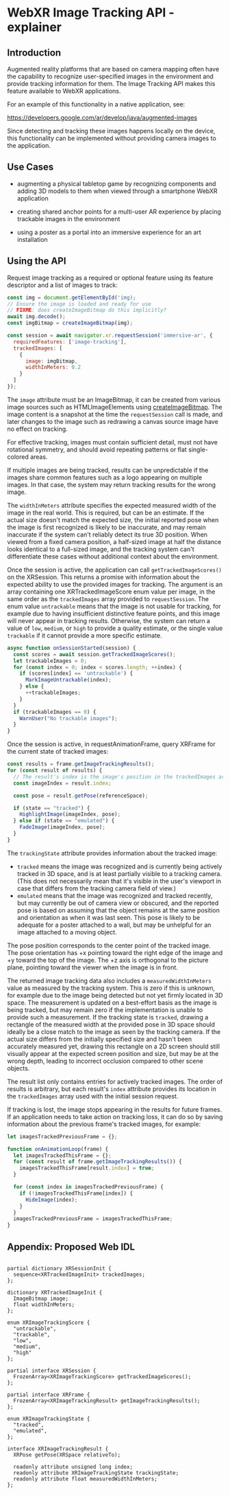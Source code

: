 # WebXR Image Tracking API - explainer

## Introduction

Augmented reality platforms that are based on camera mapping often have the capability to recognize user-specified images in the environment and provide tracking information for them. The Image Tracking API makes this feature available to WebXR applications.

For an example of this functionality in a native application, see:

  https://developers.google.com/ar/develop/java/augmented-images

Since detecting and tracking these images happens locally on the device, this functionality can be implemented without providing camera images to the application.

## Use Cases

- augmenting a physical tabletop game by recognizing components and adding 3D models to them when viewed through a smartphone WebXR application

- creating shared anchor points for a multi-user AR experience by placing trackable images in the environment

- using a poster as a portal into an immersive experience for an art installation

## Using the API

Request image tracking as a required or optional feature using its feature descriptor and a list of images to track:

```js
const img = document.getElementById('img);
// Ensure the image is loaded and ready for use
// FIXME: does createImageBitmap do this implicitly?
await img.decode();
const imgBitmap = createImageBitmap(img);

const session = await navigator.xr.requestSession('immersive-ar', {
  requiredFeatures: ['image-tracking'],
  trackedImages: [
    {
      image: imgBitmap,
      widthInMeters: 0.2
    }
  ]
});
```

The `image` attribute must be an ImageBitmap, it can be created from various image sources such as HTMLImageElements using [createImageBitmap](https://developer.mozilla.org/en-US/docs/Web/API/WindowOrWorkerGlobalScope/createImageBitmap). The image content is a snapshot at the time the `requestSession` call is made, and later changes to the image such as redrawing a canvas source image have no effect on tracking.

For effective tracking, images must contain sufficient detail, must not have rotational symmetry, and should avoid repeating patterns or flat single-colored areas.

If multiple images are being tracked, results can be unpredictable if the images share common features such as a logo appearing on multiple images. In that case, the system may return tracking results for the wrong image.

The `widthInMeters` attribute specifies the expected measured width of the image in the real world. This is required, but can be an estimate. If the actual size doesn't match the expected size, the initial reported pose when the image is first recognized is likely to be inaccurate, and may remain inaccurate if the system can't reliably detect its true 3D position. When viewed from a fixed camera position, a half-sized image at half the distance looks identical to a full-sized image, and the tracking system can't differentiate these cases without additional context about the environment.

Once the session is active, the application can call `getTrackedImageScores()` on the XRSession. This returns a promise with information about the expected ability to use the provided images for tracking. The argument is an array containing one XRTrackedImageScore enum value per image, in the same order as the `trackedImages` array provided to `requestSession`. The enum value `untrackable` means that the image is not usable for tracking, for example due to having insufficient distinctive feature points, and this image will never appear in tracking results. Otherwise, the system can return a value of `low`, `medium`, or `high` to provide a quality estimate, or the single value `trackable` if it cannot provide a more specific estimate.

```js
async function onSessionStarted(session) {
  const scores = await session.getTrackedImageScores();
  let trackableImages = 0;
  for (const index = 0; index < scores.length; ++index) {
    if (scores[index] == 'untrackable') {
      MarkImageUntrackable(index);
    } else {
      ++trackableImages;
    }
  }
  if (trackableImages == 0) {
    WarnUser("No trackable images");
  }
}
```

Once the session is active, in requestAnimationFrame, query XRFrame for the current state of tracked images:

```js
const results = frame.getImageTrackingResults();
for (const result of results) {
  // The result's index is the image's position in the trackedImages array specified at session creation
  const imageIndex = result.index;

  const pose = result.getPose(referenceSpace);

  if (state == "tracked") {
    HighlightImage(imageIndex, pose);
  } else if (state == "emulated") {
    FadeImage(imageIndex, pose);
  }
}
```

The `trackingState` attribute provides information about the tracked image:

* `tracked` means the image was recognized and is currently being actively tracked in 3D space, and is at least partially visible to a tracking camera. (This does not necessarily mean that it's visible in the user's viewport in case that differs from the tracking camera field of view.)
* `emulated` means that the image was recognized and tracked recently, but may currently be out of camera view or obscured, and the reported pose is based on assuming that the object remains at the same position and orientation as when it was last seen. This pose is likely to be adequate for a poster attached to a wall, but may be unhelpful for an image attached to a moving object.

The pose position corresponds to the center point of the tracked image. The pose orientation has +x pointing toward the right edge of the image and +y toward the top of the image. The +z axis is orthogonal to the picture plane, pointing toward the viewer when the image is in front.

The returned image tracking data also includes a `measuredWidthInMeters` value as measured by the tracking system. This is zero if this is unknown, for example due to the image being detected but not yet firmly located in 3D space. The measurement is updated on a best-effort basis as the image is being tracked, but may remain zero if the implementation is unable to provide such a measurement. If the tracking state is `tracked`, drawing a rectangle of the measured width at the provided pose in 3D space should ideally be a close match to the image as seen by the tracking camera. If the actual size differs from the initially specified size and hasn't been accurately measured yet, drawing this rectangle on a 2D screen should still visually appear at the expected screen position and size, but may be at the wrong depth, leading to incorrect occlusion compared to other scene objects.

The result list only contains entries for actively tracked images. The order of results is arbitrary, but each result's `index` attribute provides its location in the `trackedImages` array used with the initial session request.

If tracking is lost, the image stops appearing in the results for future frames. If an application needs to take action on tracking loss, it can do so by saving information about the previous frame's tracked images, for example:

```js
let imagesTrackedPreviousFrame = {};

function onAnimationLoop(frame) {
  let imagesTrackedThisFrame = {};
  for (const result of frame.getImageTrackingResults()) {
    imagesTrackedThisFrame[result.index] = true;
  }

  for (const index in imagesTrackedPreviousFrame) {
    if (!imagesTrackedThisFrame[index]) {
      HideImage(index);
    }
  }
  imagesTrackedPreviousFrame = imagesTrackedThisFrame;
}
```


## Appendix: Proposed Web IDL

```webidl

partial dictionary XRSessionInit {
  sequence<XRTrackedImageInit> trackedImages;
};

dictionary XRTrackedImageInit {
  ImageBitmap image;
  float widthInMeters;
};

enum XRImageTrackingScore {
  "untrackable",
  "trackable",
  "low",
  "medium",
  "high"
};

partial interface XRSession {
  FrozenArray<XRImageTrackingScore> getTrackedImageScores();
};

partial interface XRFrame {
  FrozenArray<XRImageTrackingResult> getImageTrackingResults();
};

enum XRImageTrackingState {
  "tracked",
  "emulated",
};

interface XRImageTrackingResult {
  XRPose getPose(XRSpace relativeTo);

  readonly attribute unsigned long index;
  readonly attribute XRImageTrackingState trackingState;
  readonly attribute float measuredWidthInMeters;
};
```

